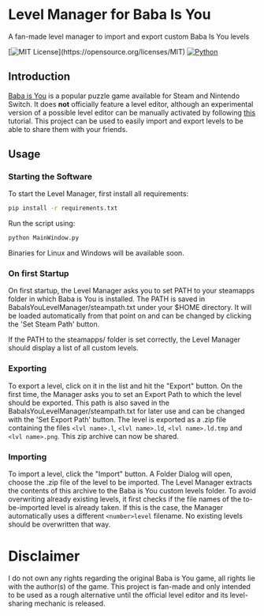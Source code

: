 # Level Manager for Baba Is You
A fan-made level manager to import and export custom Baba Is You levels

[![MIT License](https://img.shields.io/apm/l/atomic-design-ui.svg?)](https://opensource.org/licenses/MIT)  [![Python](https://img.shields.io/badge/python-3.8-blue)](https://www.python.org)

## Introduction

[Baba is You](https://store.steampowered.com/app/736260/Baba_Is_You/) is a popular puzzle game available for Steam and Nintendo Switch. It does **not** officially feature a level editor, although an experimental version of a possible level editor can be manually activated by following [this](https://steamcommunity.com/sharedfiles/filedetails/?id=1686041344) tutorial. This project can be used to easily import and export levels to be able to share them with your friends.

## Usage

### Starting the Software
To start the Level Manager, first install all requirements:
```bash
pip install -r requirements.txt
```
Run the script using:
```bash
python MainWindow.py
```

Binaries for Linux and Windows will be available soon.

### On first Startup
On first startup, the Level Manager asks you to set PATH to your steamapps folder in which Baba is You is installed. The PATH is saved in BabaIsYouLevelManager/steampath.txt under your $HOME directory. It will be loaded automatically from that point on and can be changed by clicking the 'Set Steam Path' button.

If the PATH to the steamapps/ folder is set correctly, the Level Manager should display a list of all custom levels.

### Exporting
To export a level, click on it in the list and hit the "Export" button. On the first time, the Manager asks you to set an Export Path to which the level should be exported. This path is also saved in the BabaIsYouLevelManager/steampath.txt for later use and can be changed with the 'Set Export Path' button. The level is exported as a .zip file containing the files `<lvl name>.l`, `<lvl name>.ld`, `<lvl name>.ld.tmp` and `<lvl name>.png`. This zip archive can now be shared.

### Importing
To import a level, click the "Import" button. A Folder Dialog will open, choose the .zip file of the level to be imported. The Level Manager extracts the contents of this archive to the Baba is You custom levels folder. To avoid overwriting already existing levels, it first checks if the file names of the to-be-imported level is already taken. If this is the case, the Manager automatically uses a different `<number>level` filename. No existing levels should be overwritten that way.





# Disclaimer

I do not own any rights regarding the original Baba is You game, all rights lie with the author(s) of the game. This project is fan-made and only intended to be used as a rough alternative until the official level editor and its level-sharing mechanic is released.
